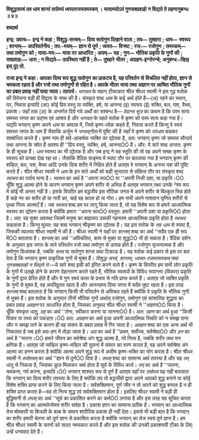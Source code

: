 **विशुद्धसत्त्वं तव धाम शान्तं** **तपोमयं ध्वस्तरजस्तमस्कम् ।** **मायामयोऽयं गुणसश्प्रवाहो** **न विद्यते ते ग्रहणानुबन्ध: ॥ ४॥** 

**शब्दार्थ** 

**इन्द्र: उवाच—** **इन्द्र ने कहा** **; विशुद्ध-सत्त्वम्—** **दिव्य सतोगुण दिखाने वाला** **; तव—** **तुश्हारा** **; धाम—** **स्वरूप** **; शान्तम्—** **अपरिवर्तनीय** **; तप:-मयम्—** **ज्ञान से पूर्ण** **; ध्वस्त—** **विनष्ट** **; रज:—** **रजोगुण** **; तमस्कम्—** **तथा तमोगुण को** **; माया-मय:—** **माया** **पर आधारित** **; अयम्—** **यह** **; गुण—** **भौतिक प्रकृति के गुणों की** **; सश्प्रवाह:—** **धारा** **; न विद्यते—** **उपस्थित नहीं है** **; ते—** **तुश्हारे** **भीतर** **; अग्रहण-इग्नोरन्चे; अनुबन्ध:-व्हिछ् इस् दुए तो.** 

**राजा इन्द्र ने कहा : आपका दिव्य रूप शुद्ध सतोगुण का प्राकट्य है, यह परिवर्तन से** **विचलित नहीं होता, ज्ञान से चमकता रहता है और रजो तथा तमोगुणों से रहित है। आपके भीतर** **माया तथा अज्ञान पर आश्रित भौतिक गुणों का प्रबल प्रवाह नहीं पाया जाता।** **तात्पर्य :** *भागवत* के महान् टीकाकार श्रील श्रीधर स्वामी ने इस गूढ़ श्लोक की विवेचना बड़ी ही विद्वत्ता के साथ की है। संस्कृत शब्द *धाम* के कई अर्थ होते हैं—(अ) रहने का स्थान, घर, निवास इत्यादि (आ) कोई प्रिय वस्तु या व्यक्ति, हर्ष, या आनन्द (इ) स्वरूप (ई) शक्ति, बल, यश, वैभव, प्रकाश। जहाँ तक (अ) के अन्तर्गत दिये गये अर्थों का सश्बन्ध है— *वेदान्त सूत्र* का कथन है कि परम सत्य समस्त जगत का उद्गम एवं आश्रय है और *भागवत* के पहले श्लोक में कृष्ण को परम सत्य कहा गया है। यद्यपि भगवान् कृष्ण अपने *धाम* या आवास में, जिसे कृष्ण-लोक कहते हैं, निवास करते हैं किन्तु वे स्वयं समस्त जगत के धाम हैं जैसाकि अर्जुन ने *भगवद्गीता* में पुष्टि की है जहाँ वे कृष्ण को *परंधाम* कहकर सश्बोधित करते हैं। कृष्ण नाम ही सर्व-आकर्षक व्यक्ति का द्योतक है, अत: भगवान् कृष्ण जो समस्त सौन्दर्य तथा आनन्द के स्रोत हैं अवश्य ही ''प्रिय वस्तु, व्यक्ति, हर्ष, आनन्दÓÓ हैं। और: ये सारे शब्द अन्तत: कृष्ण के ही सूचक हैं। *धाम* स्वरूप का भी द्योतक है और जब इन्द्र ने यह स्तुति की तो वह अपने समक्ष कृष्ण के स्वरूप को प्रत्यक्ष देख रहा था। जैसाकि वैदिक वाङ्मय में स्पष्ट तौर पर बतलाया गया है भगवान् कृष्ण की शकि्त, बल, यश, वैभव आदि उनके दिव्य शरीर में निहित होते हैं अतएव वे भगवान् के अनन्त यश की पुष्टि करते हैं। श्रील श्रीधर स्वामी ने *धाम* के इन सारे अर्थों को बड़ी सुन्दरता से संक्षिप्त तौर पर संस्कृत शब्द *स्वरूप* का पर्याय माना है। *स्वरूप* का अर्थ है ''अपना रूपÓÓ या ''अपनी निजी दशा, या प्रकृति।ÓÓ चूँकि शुद्ध आत्मा होने के कारण भगवान् कृष्ण अपने शरीर से अभिन्न हैं अतएव भगवान् तथा उनके ²श्य रूप में कोई भी अन्तर नहीं है। इसके विपरीत हम बद्धजीव इस भौतिक जगत में अपने शरीर से बिल्कुल भिन्न होते हैं चाहे नर का शरीर हो या नारी का, चाहे वह काला हो या गोरा। हम सभी अपने नाशवान घृणित शरीरों से पृथ्क नित्य आत्माएँ हैं। जब *स्वरूप* शब्द हम पर लागू किया जाता है, तो यह विशेष रूप से हमारे आध्यात्मिक स्वरूप का द्योतन करता है क्योंकि हमारा ''अपना रूपÓÓ वस्तुत: हमारी ''अपनी दशा या प्रकृतिÓÓ होता है। अत: वह मुक्त अवस्था जिसमें मनुष्य का बाह्यरूप उसकी गहनतम आध्यात्मिक प्रकृति होता है *स्वरूप*  कहलाता है। किन्तु मूलत: यह शब्द भगवान् श्रीकृष्ण का द्योतक है। यह इस श्लोक के *तव धाम* से स्पष्ट है, जिसकी व्यालया श्रीधर स्वामी ने की है। श्रीधर स्वामी ने यहाँ पर *शान्तम्* शब्द का अर्थ ''सदैव एक ही रूप मेंÓÓ बतलाया है। *शान्तम्* का अर्थ ''अविचलित, काम से मुक्त या शुद्धÓÓ भी हो सकता है। वैदिक दर्शन के अनुसार इस जगत के सारे परिवर्तन रजो तथा तमोगुण से उत्पन्न होते हैं। रजोगुण सृजनात्मक है और तमोगुण विध्वंसक है, जबकि *सत्त्व* या सतोगुण शान्त तथा टिकाऊ है। यह श्लोक कई प्रकार से इस पर बल देता है कि भगवान् कृष्ण प्राकृतिक गुणों से मुक्त हैं। *विशुद्ध-सत्त्वं, शान्तम्, ध्वस्त-रजस्तमस्कम्* तथा *गुणसश्प्रवाहो न विद्यते ते* —ये सारे शब्द इसी को इंगित करने वाले हैं। कृष्ण के विपरीत हम सभी लोग प्रकृति के गुणों में उलझे होने के कारण देहान्तरण करते रहते हैं, भौतिक स्वरूपों के विविध रूपान्तर (विकार) प्रकृति के गुणों द्वारा प्रेरित होते हैं और ये गुण स्वयं काल के प्रभाव से गति प्राप्त करते हैं। अतएव जो व्यक्ति प्रकृति के गुणों से मुक्त है, वह अपरिवॢतत रहता है और आनन्दमय दिव्य जगत में सदैव तुष्ट रहता है। इस तरह *शान्तम्* शब्द बतलाता है कि भगवान् किसी भी परिवर्तन से अविचल रहते हैं क्योंकि वे प्रकृति के भौतिक गुणों से मुक्त हैं। इस श्लोक के अनुसार तीनों भौतिक गुणों अर्थात् रजोगुण, तमोगुण एवं सांसारिक शुद्धता का प्रबल प्रवाह *अग्रहण* पर आधारित होता है, जिसका अनुवाद श्रील श्रीधर स्वामी ने ''अज्ञानÓÓ किया है। चूँकि संस्कृत धातु, *ग्रह्* का अर्थ ''लेना, स्वीकार करना या जाननाÓÓ है। अत: *ग्रहण* का अर्थ हुआ ''किसी विचार या तथ्य को पकडऩा।ÓÓ अत: *अग्रहण* का अर्थ हुआ अपनी आध्यात्मिक स्थिति को न समझ पाना और न समझ पाने के कारण ही वह संसार के प्रबल प्रवाह में गिर जाता है। *अग्रहण* शब्द का एक अन्य अर्थ भी निकलता है जब इसे अग्र-हण में तोड़ा जाता है। *अग्र* का अर्थ है ''प्रथम, सर्वोच्च, सर्वश्रेष्ठÓÓ और *हन* का अर्थ है ''मारना।ÓÓ हमारे जीवन का सर्वश्रेष्ठ अंग शुद्ध आत्मा है, जो नित्य है, जबकि शरीर तथा मन क्षणिक हैं। अतएव जो व्यकि्त कृष्ण-भकि्त की तुलना में संसार का वरण करता है, वह अपने सर्वश्रेष्ठ अंग आत्मा का हनन करता है क्योंकि आत्मा अपने शुद्ध रूप में असीम कृष्ण-भक्ति का भोग करता है। श्रील श्रीधर स्वामी ने *तपोमयम्* का अर्थ ''ज्ञान से पूर्णÓÓ दिया है। *तपस्* शब्द का सामान्य अर्थ तपस्या है और यह *तप्* धातु से निकला है, जिसका कुल मिलाकर अर्थ होता है सूर्य के विविध कार्य। *तप्* का अर्थ है ''जलना, चमकना, गर्म करना, इत्यादि।ÓÓ भगवान् शाश्वत रूप से पूर्ण हैं अतएव यहाँ पर *तपोमय* यह नहीं बतलाता कि भगवान् का दिव्य शरीर तपस्या के लिए है क्योंकि तप तो बद्धजीवों द्वारा अपने आपको शुद्ध बनाने या कोई विशेष शक्ति प्राप्त करने के लिए किया जाता है। सर्वशक्तिमान, पूर्ण जीव न तो अपने को शुद्ध बनाता है न ही शक्ति प्राप्त करता है—वह तो नित्य शुद्ध एवं सर्वशक्तिमान होता है। इसलिए श्रीधर स्वामी ने बड़ी ही बुद्धिमानी से *तपस्* का अर्थ ''सूर्य का प्रकाशित करने का कर्मÓÓ लगाया है और इस तरह यह सूचित करता है कि भगवान् का आत्मतेजोमय शरीर सर्वज्ञ है। प्रकाश ज्ञान का सामान्य प्रतीक है। भगवान् का आध्यात्मिक तेज मोमबत्ती या बिजली के बल्ब के समान शारीरिक प्रकाश ही नहीं देता। इससे भी बड़ी बात है कि भगवान् का शरीर हमारी चेतना को पूर्ण ज्ञान से प्रकाशित करता है क्योंकि भगवान् का तेज स्वयं पूर्ण ज्ञान है। हम श्रील श्रीधर स्वामी के चरणों को सादर नमस्कार करते हैं और इस श्लोक की उनकी प्रकाशमयी टीका के लिए उन्हें धन्यवाद देते हैं।  